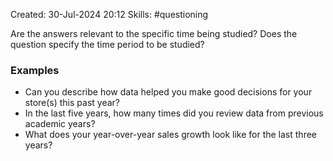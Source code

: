 Created: 30-Jul-2024 20:12
Skills: #questioning

Are the answers relevant to the specific time being studied? Does the question specify the time period to be studied?
### Examples
* Can you describe how data helped you make good decisions for your store(s) this past year?
* In the last five years, how many times did you review data from previous academic years?
* What does your year-over-year sales growth look like for the last three years?
